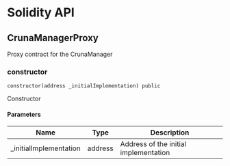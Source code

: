 # Solidity API

## CrunaManagerProxy

Proxy contract for the CrunaManager

### constructor

```solidity
constructor(address _initialImplementation) public
```

Constructor

#### Parameters

| Name | Type | Description |
| ---- | ---- | ----------- |
| _initialImplementation | address | Address of the initial implementation |

